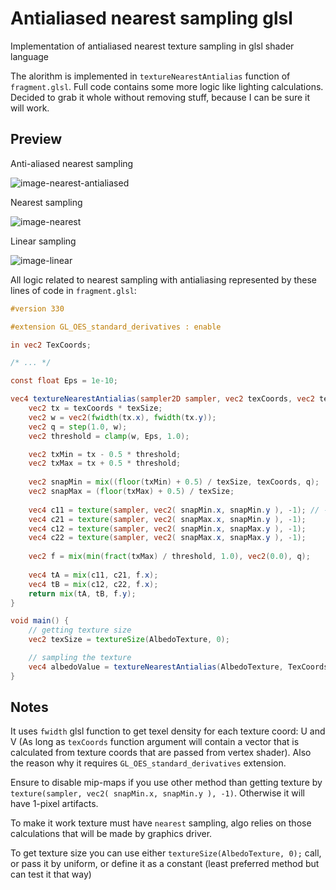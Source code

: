 # Antialiased nearest sampling glsl

Implementation of antialiased nearest texture sampling in glsl shader language

The alorithm is implemented in `textureNearestAntialias` function of `fragment.glsl`. Full code contains some more logic like lighting calculations. Decided to grab it whole without removing stuff, because I can be sure it will work.

## Preview

Anti-aliased nearest sampling

![image-nearest-antialiased](https://github.com/NesCafe62/antialiased-nearest-sampling-glsl/assets/1944556/e9bb8042-698d-4fcb-9d7f-387ea527309d)

Nearest sampling

![image-nearest](https://github.com/NesCafe62/antialiased-nearest-sampling-glsl/assets/1944556/a752c030-5667-44ec-bf65-a35c34f7d7c8)

Linear sampling

![image-linear](https://github.com/NesCafe62/antialiased-nearest-sampling-glsl/assets/1944556/9e2d6663-37b7-42fd-94e4-986127d125e6)


 All logic related to nearest sampling with antialiasing represented by these lines of code in `fragment.glsl`:
```glsl
#version 330

#extension GL_OES_standard_derivatives : enable

in vec2 TexCoords;

/* ... */

const float Eps = 1e-10;

vec4 textureNearestAntialias(sampler2D sampler, vec2 texCoords, vec2 texSize) {
	vec2 tx = texCoords * texSize;
	vec2 w = vec2(fwidth(tx.x), fwidth(tx.y));
	vec2 q = step(1.0, w);
	vec2 threshold = clamp(w, Eps, 1.0);

	vec2 txMin = tx - 0.5 * threshold;
	vec2 txMax = tx + 0.5 * threshold;
	
	vec2 snapMin = mix((floor(txMin) + 0.5) / texSize, texCoords, q);
	vec2 snapMax = (floor(txMax) + 0.5) / texSize;
	
	vec4 c11 = texture(sampler, vec2( snapMin.x, snapMin.y ), -1); // -1 means don't use mip-maps (seems like)
	vec4 c21 = texture(sampler, vec2( snapMax.x, snapMin.y ), -1);
	vec4 c12 = texture(sampler, vec2( snapMin.x, snapMax.y ), -1);
	vec4 c22 = texture(sampler, vec2( snapMax.x, snapMax.y ), -1);
	
	vec2 f = mix(min(fract(txMax) / threshold, 1.0), vec2(0.0), q);
	
	vec4 tA = mix(c11, c21, f.x);
	vec4 tB = mix(c12, c22, f.x);
	return mix(tA, tB, f.y);
}

void main() {
	// getting texture size
	vec2 texSize = textureSize(AlbedoTexture, 0);

	// sampling the texture
	vec4 albedoValue = textureNearestAntialias(AlbedoTexture, TexCoords, texSize);
}
```

## Notes
It uses `fwidth` glsl function to get texel density for each texture coord: U and V (As long as `texCoords` function argument will contain a vector that is calculated from texture coords that are passed from vertex shader). Also the reason why it requires `GL_OES_standard_derivatives` extension.

Ensure to disable mip-maps if you use other method than getting texture by `texture(sampler, vec2( snapMin.x, snapMin.y ), -1)`. Otherwise it will have 1-pixel artifacts.

To make it work texture must have `nearest` sampling, algo relies on those calculations that will be made by graphics driver.

To get texture size you can use either `textureSize(AlbedoTexture, 0);` call, or pass it by uniform, or define it as a constant (least preferred method but can test it that way)
